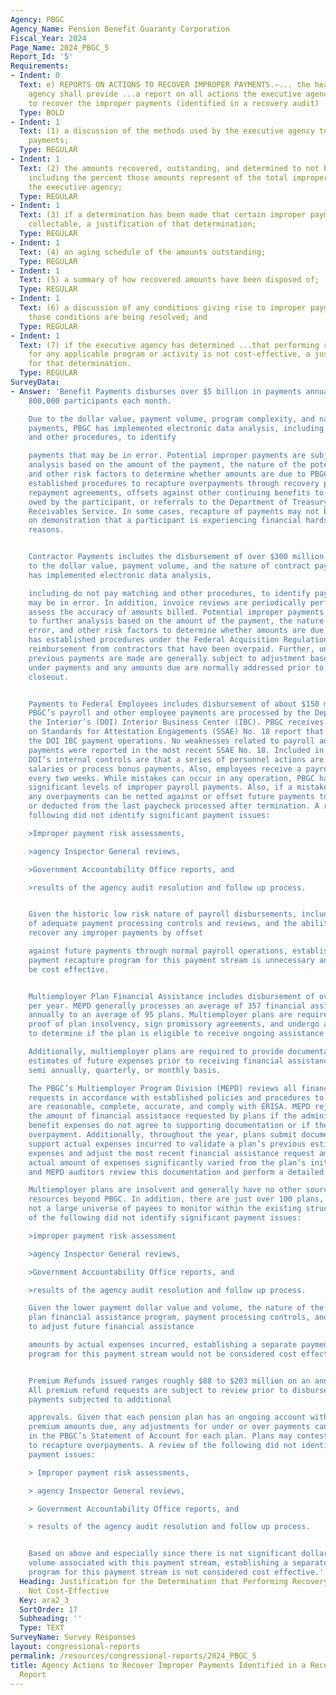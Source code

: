 ```yaml
---
Agency: PBGC
Agency_Name: Pension Benefit Guaranty Corporation
Fiscal_Year: 2024
Page_Name: 2024_PBGC_5
Report_Id: '5'
Requirements:
- Indent: 0
  Text: e) REPORTS ON ACTIONS TO RECOVER IMPROPER PAYMENTS.—... the head of the executive
    agency shall provide ...a report on all actions the executive agency is taking
    to recover the improper payments (identified in a recovery audit) ..including—
  Type: BOLD
- Indent: 1
  Text: (1) a discussion of the methods used by the executive agency to recover improper
    payments;
  Type: REGULAR
- Indent: 1
  Text: (2) the amounts recovered, outstanding, and determined to not be collectable,
    including the percent those amounts represent of the total improper payments of
    the executive agency;
  Type: REGULAR
- Indent: 1
  Text: (3) if a determination has been made that certain improper payments are not
    collectable, a justification of that determination;
  Type: REGULAR
- Indent: 1
  Text: (4) an aging schedule of the amounts outstanding;
  Type: REGULAR
- Indent: 1
  Text: (5) a summary of how recovered amounts have been disposed of;
  Type: REGULAR
- Indent: 1
  Text: (6) a discussion of any conditions giving rise to improper payments and how
    those conditions are being resolved; and
  Type: REGULAR
- Indent: 1
  Text: (7) if the executive agency has determined ...that performing recovery audits
    for any applicable program or activity is not cost-effective, a justification
    for that determination.
  Type: REGULAR
SurveyData:
- Answer: 'Benefit Payments disburses over $5 billion in payments annually to over
    800,000 participants each month.

    Due to the dollar value, payment volume, program complexity, and nature of pension
    payments, PBGC has implemented electronic data analysis, including death match
    and other procedures, to identify

    payments that may be in error. Potential improper payments are subjected to further
    analysis based on the amount of the payment, the nature of the potential error,
    and other risk factors to determine whether amounts are due to PBGC. PBGC has
    established procedures to recapture overpayments through recovery payments, installment
    repayment agreements, offsets against other continuing benefits to recoup amounts
    owed by the participant, or referrals to the Department of Treasury’s Centralized
    Receivables Service. In some cases, recapture of payments may not be sought based
    on demonstration that a participant is experiencing financial hardship or other
    reasons.


    Contractor Payments includes the disbursement of over $300 million annually. Due
    to the dollar value, payment volume, and the nature of contract payments, PBGC
    has implemented electronic data analysis,

    including do not pay matching and other procedures, to identify payments that
    may be in error. In addition, invoice reviews are periodically performed to help
    assess the accuracy of amounts billed. Potential improper payments are subjected
    to further analysis based on the amount of the payment, the nature of the potential
    error, and other risk factors to determine whether amounts are due to PBGC. PBGC
    has established procedures under the Federal Acquisition Regulation (FAR) to seek
    reimbursement from contractors that have been overpaid. Further, under the FAR,
    previous payments are made are generally subject to adjustment based on over or
    under payments and any amounts due are normally addressed prior to or at contract
    closeout.


    Payments to Federal Employees includes disbursement of about $150 million annually.
    PBGC’s payroll and other employee payments are processed by the Department of
    the Interior’s (DOI) Interior Business Center (IBC). PBGC receives a Statement
    on Standards for Attestation Engagements (SSAE) No. 18 report that reports on
    the DOI IBC payment operations. No weaknesses related to payroll and other employee
    payments were reported in the most recent SSAE No. 18. Included in PBGC’s and
    DOI’s internal controls are that a series of personnel actions are needed to change
    salaries or process bonus payments. Also, employees receive a payroll statement
    every two weeks. While mistakes can occur in any operation, PBGC has not experienced
    significant levels of improper payroll payments. Also, if a mistake is identified,
    any overpayments can be netted against or offset future payments to those employees
    or deducted from the last paycheck processed after termination. A review of the
    following did not identify significant payment issues:

    >Improper payment risk assessments,

    >agency Inspector General reviews,

    >Government Accountability Office reports, and

    >results of the agency audit resolution and follow up process.


    Given the historic low risk nature of payroll disbursements, including the existence
    of adequate payment processing controls and reviews, and the ability to readily
    recover any improper payments by offset

    against future payments through normal payroll operations, establishing a separate
    payment recapture program for this payment stream is unnecessary and would not
    be cost effective.


    Multiemployer Plan Financial Assistance includes disbursement of over $160 million
    per year. MEPD generally processes an average of 357 financial assistance payments
    annually to an average of 95 plans. Multiemployer plans are required to provide
    proof of plan insolvency, sign promissory agreements, and undergo an initial audit
    to determine if the plan is eligible to receive ongoing assistance from the PBGC.

    Additionally, multiemployer plans are required to provide documentation to support
    estimates of future expenses prior to receiving financial assistance on a yearly,
    semi annually, quarterly, or monthly basis.

    The PBGC’s Multiemployer Program Division (MEPD) reviews all financial assistance
    requests in accordance with established policies and procedures to verify requests
    are reasonable, complete, accurate, and comply with ERISA. MEPD rejects or reduces
    the amount of financial assistance requested by plans if the administrative and/or
    benefit expenses do not agree to supporting documentation or if there was a prior
    overpayment. Additionally, throughout the year, plans submit documentation to
    support actual expenses incurred to validate a plan’s previous estimate of plan
    expenses and adjust the most recent financial assistance request amount if the
    actual amount of expenses significantly varied from the plan’s initial estimate,
    and MEPD auditors review this documentation and perform a detailed reconciliation.

    Multiemployer plans are insolvent and generally have no other sources of financial
    resources beyond PBGC. In addition, there are just over 100 plans, so this is
    not a large universe of payees to monitor within the existing structure. A review
    of the following did not identify significant payment issues:

    >improper payment risk assessment

    >agency Inspector General reviews,

    >Government Accountability Office reports, and

    >results of the agency audit resolution and follow up process.

    Given the lower payment dollar value and volume, the nature of the multiemployer
    plan financial assistance program, payment processing controls, and the ability
    to adjust future financial assistance

    amounts by actual expenses incurred, establishing a separate payment recapture
    program for this payment stream would not be considered cost effective.


    Premium Refunds issued ranges roughly $88 to $203 million on an annual basis.
    All premium refund requests are subject to review prior to disbursement with larger
    payments subjected to additional

    approvals. Given that each pension plan has an ongoing account with PBGC as to
    premium amounts due, any adjustments for under or over payments can be reflected
    in the PBGC’s Statement of Account for each plan. Plans may contest any attempt
    to recapture overpayments. A review of the following did not identify significant
    payment issues:

    > Improper payment risk assessments,

    > agency Inspector General reviews,

    > Government Accountability Office reports, and

    > results of the agency audit resolution and follow up process.


    Based on above and especially since there is not significant dollar value or payment
    volume associated with this payment stream, establishing a separate payment recapture
    program for this payment stream is not considered cost effective.'
  Heading: Justification for the Determination that Performing Recovery Audits are
    Not Cost-Effective
  Key: ara2_3
  SortOrder: 17
  Subheading: ''
  Type: TEXT
SurveyName: Survey Responses
layout: congressional-reports
permalink: /resources/congressional-reports/2024_PBGC_5
title: Agency Actions to Recover Improper Payments Identified in a Recovery Audit
  Report
---
```

